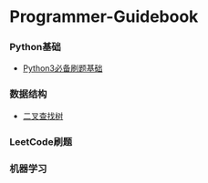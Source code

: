 # Programmer-Guidebook

### Python基础
- [Python3必备刷题基础](/Python基础/Python3.md)


### 数据结构
- [二叉查找树]()

### LeetCode刷题


### 机器学习

